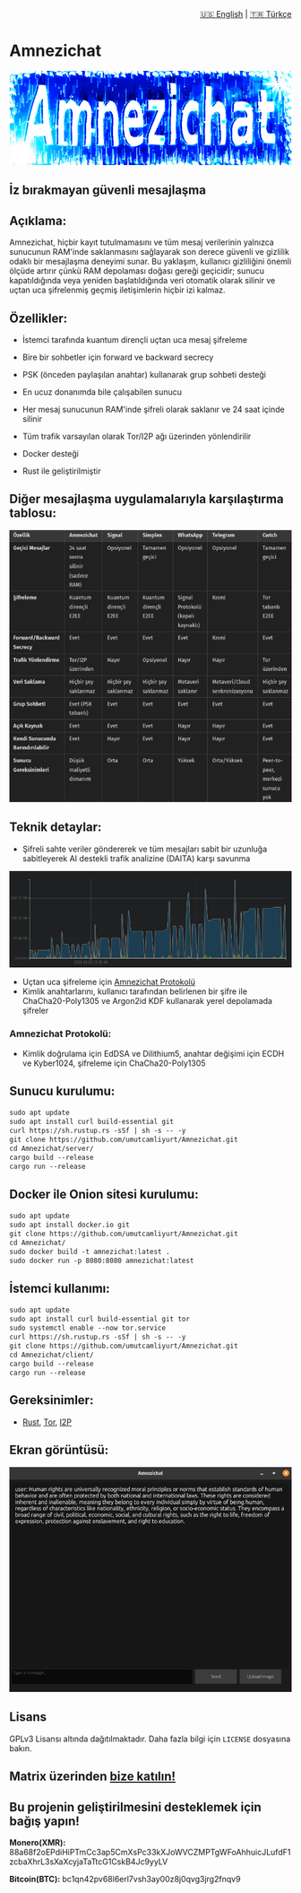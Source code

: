 <div align="right">
  <a href="README.md">🇺🇸 English</a> |
  <a href="README_TR.md">🇹🇷 Türkçe</a>
</div>

# Amnezichat

<img src="banner.png" width="1000">

## İz bırakmayan güvenli mesajlaşma
<!-- AÇIKLAMA -->
## Açıklama:

Amnezichat, hiçbir kayıt tutulmamasını ve tüm mesaj verilerinin yalnızca sunucunun RAM'inde saklanmasını sağlayarak son derece güvenli ve gizlilik odaklı bir mesajlaşma deneyimi sunar. Bu yaklaşım, kullanıcı gizliliğini önemli ölçüde artırır çünkü RAM depolaması doğası gereği geçicidir; sunucu kapatıldığında veya yeniden başlatıldığında veri otomatik olarak silinir ve uçtan uca şifrelenmiş geçmiş iletişimlerin hiçbir izi kalmaz.

<!-- ÖZELLİKLER -->
## Özellikler:

- İstemci tarafında kuantum dirençli uçtan uca mesaj şifreleme

- Bire bir sohbetler için forward ve backward secrecy

- PSK (önceden paylaşılan anahtar) kullanarak grup sohbeti desteği

- En ucuz donanımda bile çalışabilen sunucu

- Her mesaj sunucunun RAM'inde şifreli olarak saklanır ve 24 saat içinde silinir

- Tüm trafik varsayılan olarak Tor/I2P ağı üzerinden yönlendirilir

- Docker desteği

- Rust ile geliştirilmiştir

## Diğer mesajlaşma uygulamalarıyla karşılaştırma tablosu:

![karşılaştırma_tablosu](comparison_chart_tr.png)

## Teknik detaylar:

- Şifreli sahte veriler göndererek ve tüm mesajları sabit bir uzunluğa sabitleyerek AI destekli trafik analizine (DAITA) karşı savunma

![paket_yakalama](packet_capture.png)

- Uçtan uca şifreleme için [Amnezichat Protokolü](PROTOCOL_TR.md)
- Kimlik anahtarlarını, kullanıcı tarafından belirlenen bir şifre ile ChaCha20-Poly1305 ve Argon2id KDF kullanarak yerel depolamada şifreler

### Amnezichat Protokolü:
- Kimlik doğrulama için EdDSA ve Dilithium5, anahtar değişimi için ECDH ve Kyber1024, şifreleme için ChaCha20-Poly1305

<!-- KURULUM -->
## Sunucu kurulumu:

    sudo apt update
    sudo apt install curl build-essential git
    curl https://sh.rustup.rs -sSf | sh -s -- -y
    git clone https://github.com/umutcamliyurt/Amnezichat.git
    cd Amnezichat/server/
    cargo build --release
    cargo run --release

## Docker ile Onion sitesi kurulumu:
    
    sudo apt update
    sudo apt install docker.io git
    git clone https://github.com/umutcamliyurt/Amnezichat.git
    cd Amnezichat/
    sudo docker build -t amnezichat:latest .
    sudo docker run -p 8080:8080 amnezichat:latest

## İstemci kullanımı:

    sudo apt update
    sudo apt install curl build-essential git tor
    sudo systemctl enable --now tor.service
    curl https://sh.rustup.rs -sSf | sh -s -- -y
    git clone https://github.com/umutcamliyurt/Amnezichat.git
    cd Amnezichat/client/
    cargo build --release
    cargo run --release

## Gereksinimler:

- [Rust](https://www.rust-lang.org), [Tor](https://gitlab.torproject.org/tpo/core/tor), [I2P](https://i2pd.website/)

<!-- EKRAN GÖRÜNTÜSÜ -->
## Ekran görüntüsü:

![Ekran görüntüsü](screenshot.png)

<!-- LİSANS -->
## Lisans

GPLv3 Lisansı altında dağıtılmaktadır. Daha fazla bilgi için `LICENSE` dosyasına bakın.

## Matrix üzerinden [bize katılın!](https://matrix.to/#/#amnezichat_official:matrix.org)

## Bu projenin geliştirilmesini desteklemek için bağış yapın!

**Monero(XMR):** 88a68f2oEPdiHiPTmCc3ap5CmXsPc33kXJoWVCZMPTgWFoAhhuicJLufdF1zcbaXhrL3sXaXcyjaTaTtcG1CskB4Jc9yyLV

**Bitcoin(BTC):** bc1qn42pv68l6erl7vsh3ay00z8j0qvg3jrg2fnqv9
